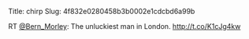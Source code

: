 Title: chirp
Slug: 4f832e0280458b3b0002e1cdcbd6a99b

RT <a href="http://twitter.com/Bern_Morley">@Bern_Morley</a>: The unluckiest man in London. <a href="http://t.co/K1cJg4kw">http://t.co/K1cJg4kw</a>
